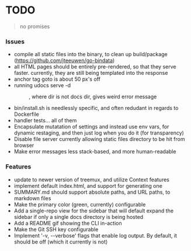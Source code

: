 # TODO

> no promises

### Issues

- compile all static files into the binary, to clean up build/package (https://github.com/jteeuwen/go-bindata)
- all HTML pages should be entirely pre-rendered, so that they serve faster. currently, they are still being templated into the response
- anchor tag goto is about 50 px's off
- running udocs serve -d <dir>, where dir is not docs dir, gives weird error message
- bin/install.sh is needlessly specific, and often redudant in regards to Dockerfile
- handler tests... all of them
- Encapsulate mutatation of settings and instead use env vars, for dynamic restaging, and then just log when you do it (for transparency)
- Disable file server currently allowing static files directory to be hit from browser
- Make error messages less stack-based, and more human-readable

### Features

- update to newer version of treemux, and utilize Context features
- implement default index.html, and support for generating one
- SUMMARY.md should support absolute paths, and URL paths, to markdown files
- Make the primary color (green, currently) configurable
- Add a single-repo view for the sidebar that will default expand the sidebar if only a single docs directory is being hosted
- Add a README gif showing the CLI in-action
- Make the Git SSH key configurable
- Implement '-v, --verbose' flags that enable log output. By default, it should be off (which it currently is not)